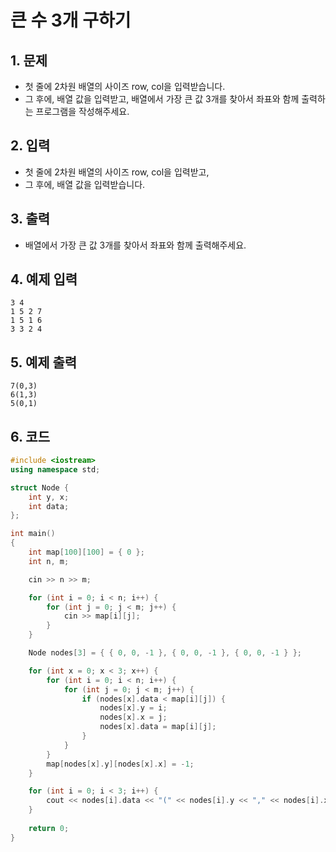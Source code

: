 # 큰 수 3개 구하기

## 1. 문제

- 첫 줄에 2차원 배열의 사이즈 row, col을 입력받습니다.
- 그 후에, 배열 값을 입력받고, 배열에서 가장 큰 값 3개를 찾아서 좌표와 함께 출력하는 프로그램을 작성해주세요.

## 2. 입력

- 첫 줄에 2차원 배열의 사이즈 row, col을 입력받고,
- 그 후에, 배열 값을 입력받습니다.

## 3. 출력
- 배열에서 가장 큰 값 3개를 찾아서 좌표와 함께 출력해주세요.

## 4. 예제 입력
```
3 4
1 5 2 7
1 5 1 6
3 3 2 4
```

## 5. 예제 출력
```
7(0,3)
6(1,3)
5(0,1)
```

## 6. 코드
```c++
#include <iostream>
using namespace std;

struct Node {
    int y, x;
    int data;
};

int main()
{
    int map[100][100] = { 0 };
    int n, m;

    cin >> n >> m;

    for (int i = 0; i < n; i++) {
        for (int j = 0; j < m; j++) {
            cin >> map[i][j];
        }
    }

    Node nodes[3] = { { 0, 0, -1 }, { 0, 0, -1 }, { 0, 0, -1 } };

    for (int x = 0; x < 3; x++) {
        for (int i = 0; i < n; i++) {
            for (int j = 0; j < m; j++) {
                if (nodes[x].data < map[i][j]) {
                    nodes[x].y = i;
                    nodes[x].x = j;
                    nodes[x].data = map[i][j];
                }
            }
        }
        map[nodes[x].y][nodes[x].x] = -1;
    }

    for (int i = 0; i < 3; i++) {
        cout << nodes[i].data << "(" << nodes[i].y << "," << nodes[i].x << ")\n";
    }
    
    return 0;
}
```
